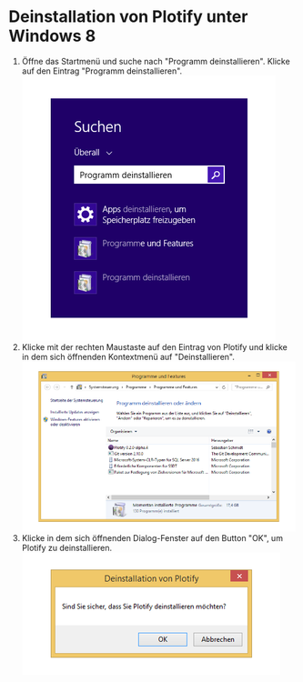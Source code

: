 # Deinstallation von Plotify unter Windows 8

1. Öffne das Startmenü und suche nach "Programm deinstallieren".
   Klicke auf den Eintrag "Programm deinstallieren".<br />
   ![](search-uninstall.png)
2. Klicke mit der rechten Maustaste auf den Eintrag von Plotify und klicke in dem sich öffnenden Kontextmenü auf "Deinstallieren".<br />![](uninstall.png)
3. Klicke in dem sich öffnenden Dialog-Fenster auf den Button "OK", um Plotify zu deinstallieren.<br />![](confirm-uninstall.png)
